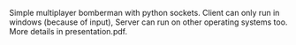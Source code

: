Simple multiplayer bomberman with python sockets. Client can only run in windows (because of input), Server can run on other operating systems too. More details in presentation.pdf.
